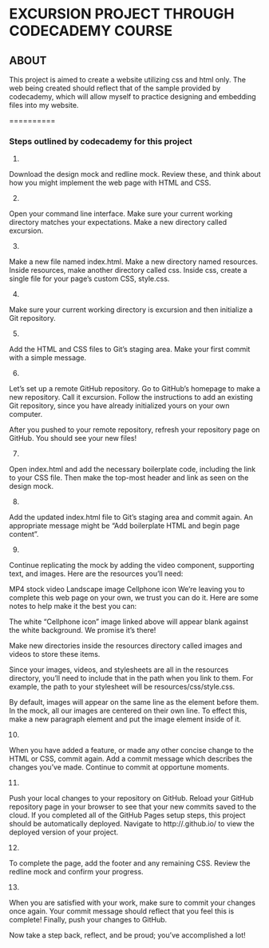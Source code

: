 # EXCURSION PROJECT THROUGH CODECADEMY COURSE

## ABOUT
This project is aimed to create a website utilizing css and html only. 
The web being created should reflect that of the sample provided by codecademy, which will allow myself to practice designing and embedding files into my website.

==========

### Steps outlined by codecademy for this project

1.
Download the design mock and redline mock. Review these, and think about how you might implement the web page with HTML and CSS.

2.
Open your command line interface. Make sure your current working directory matches your expectations. Make a new directory called excursion.

3.
Make a new file named index.html. Make a new directory named resources. Inside resources, make another directory called css. Inside css, create a single file for your page’s custom CSS, style.css.

4.
Make sure your current working directory is excursion and then initialize a Git repository.

5.
Add the HTML and CSS files to Git’s staging area. Make your first commit with a simple message.

6.
Let’s set up a remote GitHub repository. Go to GitHub’s homepage to make a new repository. Call it excursion. Follow the instructions to add an existing Git repository, since you have already initialized yours on your own computer.

After you pushed to your remote repository, refresh your repository page on GitHub. You should see your new files!

7.
Open index.html and add the necessary boilerplate code, including the link to your CSS file. Then make the top-most header and link as seen on the design mock.

8.
Add the updated index.html file to Git’s staging area and commit again. An appropriate message might be “Add boilerplate HTML and begin page content”.

9.
Continue replicating the mock by adding the video component, supporting text, and images. Here are the resources you’ll need:

MP4 stock video
Landscape image
Cellphone icon
We’re leaving you to complete this web page on your own, we trust you can do it. Here are some notes to help make it the best you can:

The white “Cellphone icon” image linked above will appear blank against the white background. We promise it’s there!

Make new directories inside the resources directory called images and videos to store these items.

Since your images, videos, and stylesheets are all in the resources directory, you’ll need to include that in the path when you link to them. For example, the path to your stylesheet will be resources/css/style.css.

By default, images will appear on the same line as the element before them. In the mock, all our images are centered on their own line. To effect this, make a new paragraph element and put the image element inside of it.

10.
When you have added a feature, or made any other concise change to the HTML or CSS, commit again. Add a commit message which describes the changes you’ve made. Continue to commit at opportune moments.

11.
Push your local changes to your repository on GitHub. Reload your GitHub repository page in your browser to see that your new commits saved to the cloud. If you completed all of the GitHub Pages setup steps, this project should be automatically deployed. Navigate to http://<username>.github.io/<repository-name> to view the deployed version of your project.

12.
To complete the page, add the footer and any remaining CSS. Review the redline mock and confirm your progress.

13.
When you are satisfied with your work, make sure to commit your changes once again. Your commit message should reflect that you feel this is complete! Finally, push your changes to GitHub.

Now take a step back, reflect, and be proud; you’ve accomplished a lot!